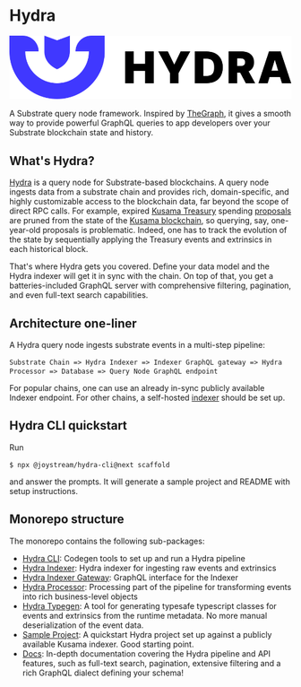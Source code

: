# Hydra

![A query node builder for Substrate chains](.gitbook/assets/hydra-logo-horizontallockup.svg)

A Substrate query node framework. Inspired by [TheGraph](http://thegraph.com/), it gives a smooth way to provide powerful GraphQL queries to app developers over your Substrate blockchain state and history.

## What's Hydra?

[Hydra](https://joystream.org/hydra) is a query node for Substrate-based blockchains. A query node ingests data from a substrate chain and provides rich, domain-specific, and highly customizable access to the blockchain data, far beyond the scope of direct RPC calls. For example, expired [Kusama Treasury](https://wiki.polkadot.network/docs/en/learn-treasury) spending [proposals](https://kusama.subscan.io/event?module=Treasury&event=Proposed) are pruned from the state of the [Kusama blockchain](https://polkascan.io/kusama), so querying, say, one-year-old proposals is problematic. Indeed, one has to track the evolution of the state by sequentially applying the Treasury events and extrinsics in each historical block.

That's where Hydra gets you covered. Define your data model and the Hydra indexer will get it in sync with the chain. On top of that, you get a batteries-included GraphQL server with comprehensive filtering, pagination, and even full-text search capabilities.

## Architecture one-liner

A Hydra query node ingests substrate events in a multi-step pipeline:

```text
Substrate Chain => Hydra Indexer => Indexer GraphQL gateway => Hydra Processor => Database => Query Node GraphQL endpoint
```

For popular chains, one can use an already in-sync publicly available Indexer endpoint. For other chains, a self-hosted [indexer](https://github.com/Joystream/hydra/tree/master/packages/hydra-indexer) should be set up.

## Hydra CLI quickstart

Run

```text
$ npx @joystream/hydra-cli@next scaffold
```

and answer the prompts. It will generate a sample project and README with setup instructions.

## Monorepo structure

The monorepo contains the following sub-packages:

* [Hydra CLI](hydra-cli.md): Codegen tools to set up and run a Hydra pipeline
* [Hydra Indexer](hydra-indexer.md): Hydra indexer for ingesting raw events and extrinsics
* [Hydra Indexer Gateway](hydra-indexer-gateway.md): GraphQL interface for the Indexer
* [Hydra Processor](hydra-processor.md): Processing part of the pipeline for transforming events into rich business-level objects
* [Hydra Typegen](hydra-typegen.md): A tool for generating typesafe typescript classes for events and extrinsics from the runtime metadata. No more manual deserialization of the event data.
* [Sample Project](https://github.com/dzhelezov/hydra/tree/e71d8145d55183b406ee4ac5a47b4bd089976e6f/packages/sample/README.md): A quickstart Hydra project set up against a publicly available Kusama indexer. Good starting point.
* [Docs](https://dzhelezov.gitbook.io/hydra/): In-depth documentation covering the Hydra pipeline and API features, such as full-text search, pagination, extensive filtering and a rich GraphQL dialect defining your schema!


